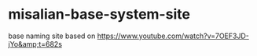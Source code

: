 # misalian-base-system-site
base naming site based on https://www.youtube.com/watch?v=7OEF3JD-jYo&amp;t=682s
